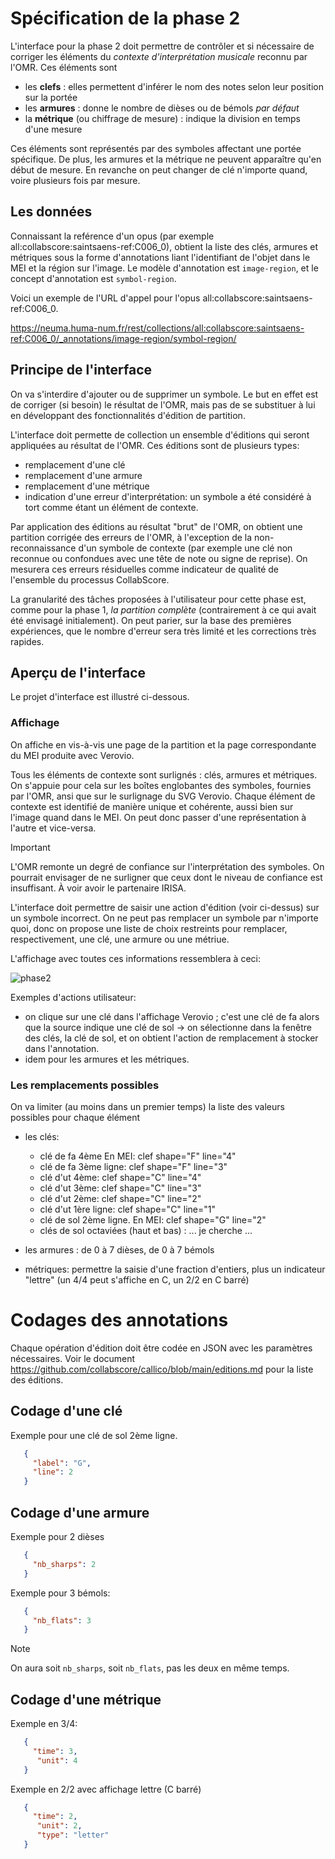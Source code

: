 # Spécification de la phase 2

L'interface pour la phase 2 doit permettre de contrôler et si nécessaire de corriger les éléments du *contexte d'interprétation musicale* 
reconnu par l'OMR. Ces éléments sont

 - les **clefs** : elles permettent d'inférer le nom des notes selon leur position sur la portée
 - les **armures** : donne le nombre de dièses ou de bémols *par défaut*
 - la **métrique** (ou chiffrage de mesure) : indique la division en temps d'une mesure

Ces éléments sont représentés par des symboles affectant une portée spécifique. De plus, les armures et la métrique ne peuvent apparaître qu'en 
début de mesure. En revanche on peut changer de clé n'importe quand, voire plusieurs fois par mesure.

## Les données

Connaissant la reférence d'un opus (par exemple all:collabscore:saintsaens-ref:C006_0), obtient la liste des clés, armures et métriques sous la forme d'annotations liant l'identifiant de l'objet dans le MEI et la région sur l'image. Le modèle d'annotation est ``image-region``, et le concept d'annotation est ``symbol-region``.

Voici un exemple de l'URL d'appel pour l'opus all:collabscore:saintsaens-ref:C006_0.

https://neuma.huma-num.fr/rest/collections/all:collabscore:saintsaens-ref:C006_0/_annotations/image-region/symbol-region/

## Principe de l'interface

On va s'interdire d'ajouter ou de supprimer un symbole. Le but en effet est de corriger (si besoin) le résultat de l'OMR, mais pas
de se substituer à lui en développant des fonctionnalités d'édition de partition. 

L'interface doit permette de collection un ensemble d'éditions qui seront appliquées au résultat de l'OMR. Ces éditions sont de plusieurs
types:

  - remplacement d'une clé
  - remplacement d'une armure
  - remplacement d'une métrique
  - indication d'une erreur d'interprétation: un symbole a été considéré à tort comme étant un élément de contexte.

Par application des éditions au résultat "brut" de l'OMR, on obtient une partition corrigée des erreurs de l'OMR, à l'exception de
la non-reconnaissance d'un symbole de contexte (par exemple une clé non reconnue ou confondues avec une tête de note ou signe de reprise). On mesurera ces erreurs résiduelles comme indicateur de qualité de l'ensemble du processus CollabScore.

La granularité des tâches proposées à l'utilisateur pour cette phase est, comme pour la phase 1, *la partition complète* (contrairement à ce qui avait été envisagé initialement). On peut parier, sur la base des premières expériences, que le nombre d'erreur sera très limité et les corrections très rapides.

## Aperçu de l'interface

Le projet d'interface est illustré ci-dessous. 

### Affichage 

On affiche en vis-à-vis une page de la partition et la page correspondante du MEI
produite avec Verovio.

Tous les éléments de contexte sont surlignés : clés, armures et métriques. On s'appuie pour cela sur les boîtes englobantes des symboles, fournies par l'OMR, ansi que sur le surlignage du SVG Verovio. Chaque élément de contexte est identifié de manière unique et cohérente, aussi bien sur l'image quand dans le MEI. On peut donc passer d'une représentation à l'autre et vice-versa.

> [!IMPORTANT]  
> L'OMR remonte un degré de confiance sur l'interprétation des symboles. On pourrait envisager de ne surligner que ceux dont
> le niveau de confiance est insuffisant. À voir avoir le partenaire IRISA. 

L'interface doit permettre de saisir une action d'édition (voir ci-dessus) sur un symbole incorrect. On ne peut pas remplacer 
un symbole par n'importe quoi, donc on propose une liste de choix restreints pour remplacer, respectivement, une clé, une armure ou une métriue.

L'affichage avec toutes ces informations ressemblera à ceci:

![phase2](https://github.com/user-attachments/assets/6c29be10-ad2f-4cc5-bb72-eaa84d81cfb9)

Exemples d'actions utilisateur:

 - on clique sur une clé dans l'affichage Verovio ; c'est une clé de fa alors que la source indique une clé de sol -> on sélectionne dans la fenêtre des clés, la clé de sol, et on obtient l'action de remplacement à stocker dans l'annotation.
 - idem pour les armures et les métriques.

### Les remplacements possibles

On va limiter (au moins dans un premier temps) la liste des valeurs possibles pour chaque élément

 - les clés:
     - clé de fa 4ème  En MEI:   clef shape="F" line="4" 
     - clé de fa 3ème ligne:  clef shape="F" line="3" 
     - clé d'ut 4ème: clef shape="C" line="4" 
     - clé d'ut 3ème: clef shape="C" line="3" 
     - clé d'ut 2ème: clef shape="C" line="2" 
     - clé d'ut 1ère ligne:  clef shape="C" line="1" 
     - clé de sol 2ème ligne. En MEI:   clef shape="G" line="2" 
     - clés de sol octaviées (haut et bas) : ... je cherche ...
       
 - les armures : de 0 à 7 dièses, de 0 à 7 bémols
 - métriques: permettre la saisie d'une fraction d'entiers, plus un indicateur "lettre" (un 4/4 peut s'affiche en C, un 2/2 en C barré)

# Codages des annotations

Chaque opération d'édition doit être codée en JSON avec les paramètres nécessaires. Voir le document https://github.com/collabscore/callico/blob/main/editions.md pour la liste des éditions.


## Codage d'une clé

Exemple pour une clé de sol 2ème ligne.

```json
   {
     "label": "G",
     "line": 2
   }
```

## Codage d'une armure

Exemple pour 2 dièses

```json
   {
     "nb_sharps": 2
   }
```

Exemple pour 3 bémols:

```json
   {
     "nb_flats": 3
   }
```

> [!NOTE]  
> On aura soit ``nb_sharps``, soit ``nb_flats``, pas les deux en même temps.

## Codage d'une métrique

Exemple en 3/4:

```json
   {
     "time": 3,
      "unit": 4
   }
```

Exemple en 2/2 avec affichage lettre (C barré)

```json
   {
     "time": 2,
      "unit": 2,
      "type": "letter"
   }
```




